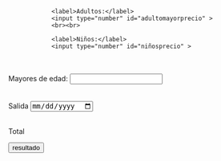 

				<label>Adultos:</label>
				<input type="number" id="adultomayorprecio" >
				<br><br>

				<label>Niños:</label>
				<input type="number" id="niñosprecio" >

<br><br>		<label>Mayores de edad:</label >
				<input type="number" id="adultomayorprecio" ><br>
<br><br>
					<label>Salida</label>
				<input type="date" id="salida" required>
<br><br>
 </tr>
  </tbody>
  <tfoot>
    <tr>
      <td>Total</td>
      <td id="preciototal"></td>
    </tr>
  </tfoot>
</table>

<button id="ResultButton">resultado</button>
<div id="result"></div>
		</div>
	<script>	
 const adultoprecio = 100; 
document.getElementById('adultoPrecio').innerText = `$${adultoprecio}`;

const niñosprecio = adultoprecio * 0.5;
document.getElementById('niñosprecio').innerText = `$${niñosprecio}`;

const adultomayorprecio = adultoprecio * 0.75;
document.getElementById('seniorPrice').innerText = `$${adultomayorprecio}`;

const totalPrice = adultoprecio + niñosprecio + adultomayorprecio;
document.getElementById('preciototal').innerText = `$${precio total}`;

const destination = 'TUA'; 
let ivaPercentage = 8;
if (destination !== 'AICM') {
  ivaPercentage = 16;
}
const resultDiv = document.getElementById('result');
const resultText = `IVA: ${ivaPercentage}%<br>Total con IVA: $${(preciototal * (1 + ivaPercentage / 100)).toFixed(2)}`;
resultDiv.innerHTML = resultText;



</script>
